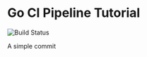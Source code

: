 Go CI Pipeline Tutorial
========================

![Build Status](https://travis-ci.org/elliotforbes/go-ci-pipeline-example.svg?branch=master)

A simple commit